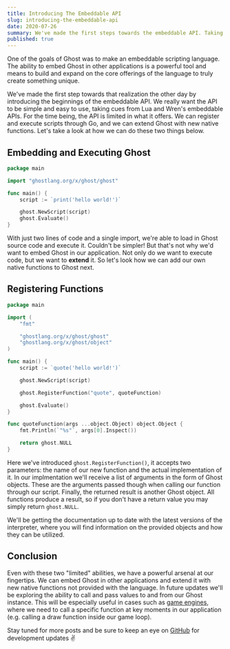 ```yaml
---
title: Introducing The Embeddable API
slug: introducing-the-embeddable-api
date: 2020-07-26
summary: We've made the first steps towards the embeddable API. Taking cues from Lua and Wren, we want the API to be simple and straight forward, allowing Ghost to truly extend your core application's capabilities.
published: true
---
```


One of the goals of Ghost was to make an embeddable scripting language. The ability to embed Ghost in other applications is a powerful tool and means to build and expand on the core offerings of the language to truly create something unique.

We've made the first step towards that realization the other day by introducing the beginnings of the embeddable API. We really want the API to be simple and easy to use, taking cues from Lua and Wren's embeddable APIs. For the time being, the API is limited in what it offers. We can register and execute scripts through Go, and we can extend Ghost with new native functions. Let's take a look at how we can do these two things below.

## Embedding and Executing Ghost
```go
package main

import "ghostlang.org/x/ghost/ghost"

func main() {
    script := `print('hello world!')`

    ghost.NewScript(script)
    ghost.Evaluate()
}
```

With just two lines of code and a single import, we're able to load in Ghost source code and execute it. Couldn't be simpler! But that's not why we'd want to embed Ghost in our application. Not only do we want to execute code, but we want to **extend** it. So let's look how we can add our own native functions to Ghost next.

## Registering Functions
```go
package main

import (
    "fmt"

    "ghostlang.org/x/ghost/ghost"
    "ghostlang.org/x/ghost/object"
)

func main() {
    script := `quote('hello world!')`

    ghost.NewScript(script)

    ghost.RegisterFunction("quote", quoteFunction)

    ghost.Evaluate()
}

func quoteFunction(args ...object.Object) object.Object {
    fmt.Println(`"%s"`, args[0].Inspect())

    return ghost.NULL
}
```

Here we've introduced `ghost.RegisterFunction()`, it accepts two parameters: the name of our new function and the actual implementation of it. In our implmentation we'll receive a list of arguments in the form of Ghost objects. These are the arguments passed though when calling our function through our script. Finally, the returned result is another Ghost object. All functions produce a result, so if you don't have a return value you may simply return `ghost.NULL`.

We'll be getting the documentation up to date with the latest versions of the interpreter, where you will find information on the provided objects and how they can be utilized.

## Conclusion
Even with these two "limited" abilities, we have a powerful arsenal at our fingertips. We can embed Ghost in other applications and extend it with new native functions not provided with the language. In future updates we'll be exploring the ability to call and pass values to and from our Ghost instance. This will be especially useful in cases such as [game engines](https://github.com/ghost-language/engine), where we need to call a specific function at key moments in our application (e.g. calling a draw function inside our game loop).

Stay tuned for more posts and be sure to keep an eye on [GitHub](https://github.com/ghost-language/ghost) for development updates ✌️